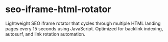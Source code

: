# seo-iframe-html-rotator
Lightweight SEO iframe rotator that cycles through multiple HTML landing pages every 15 seconds using JavaScript. Optimized for backlink indexing, autosurf, and link rotation automation.
